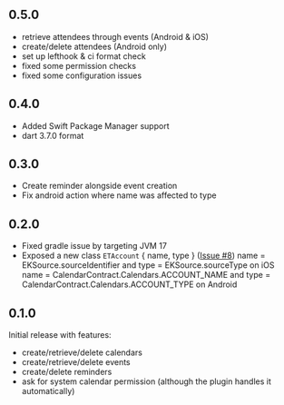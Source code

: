 ## 0.5.0
* retrieve attendees through events (Android & iOS)
* create/delete attendees (Android only)
* set up lefthook & ci format check
* fixed some permission checks
* fixed some configuration issues

## 0.4.0

* Added Swift Package Manager support
* dart 3.7.0 format

## 0.3.0

* Create reminder alongside event creation
* Fix android action where name was affected to type

## 0.2.0

* Fixed gradle issue by targeting JVM 17
* Exposed a new class `ETAccount` { name, type } ([Issue #8](https://github.com/sncf-connect-tech/eventide/issues/8))
    name = EKSource.sourceIdentifier and type = EKSource.sourceType on iOS
    name = CalendarContract.Calendars.ACCOUNT_NAME and type = CalendarContract.Calendars.ACCOUNT_TYPE on Android

## 0.1.0

Initial release with features:
* create/retrieve/delete calendars
* create/retrieve/delete events
* create/delete reminders
* ask for system calendar permission (although the plugin handles it automatically)